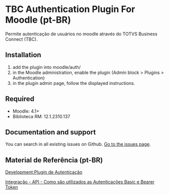 # TBC Authentication Plugin For Moodle (pt-BR)

Permite autenticação de usuários no moodle através do TOTVS Business Connect (TBC).

## Installation

1. add the plugin into moodle/auth/
2. in the Moodle administration, enable the plugin (Admin block > Plugins > Authentication)
3. in the plugin admin page, follow the displayed instructions.

## Required
 - Moodle: 4.1+
 - Biblioteca RM: 12.1.2310.137

## Documentation and support

You can search in all existing issues on Github. [Go to the issues page](https://github.com/milrak/tbc-plugin-moodle/issues).

## Material de Referência (pt-BR)

[Development:Plugin de Autenticação](https://docs.moodle.org/all/pt_br/Development:Plugin_de_Autentica%C3%A7%C3%A3o)

[Integração - API - Como são utilizados as Autenticações Basic e Bearer Token](https://centraldeatendimento.totvs.com/hc/pt-br/articles/360058761593-Cross-Segmentos-Backoffice-RM-Integra%C3%A7%C3%A3o-API-Como-s%C3%A3o-utilizados-as-Autentica%C3%A7%C3%B5es-Basic-e-Bearer-Token)


